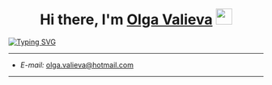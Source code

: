 <h1 align="center">Hi there, I'm <a href="https://profile.intra.42.fr/users/carys" target="_blank">Olga Valieva</a> 
<img src="https://github.com/blackcater/blackcater/raw/main/images/Hi.gif" height="32"/></h1>

[![Typing SVG](https://readme-typing-svg.demolab.com/?lines=Student+of+School+21+)](https://git.io/typing-svg)

---
* *E-mail:* <olga.valieva@hotmail.com>
___
